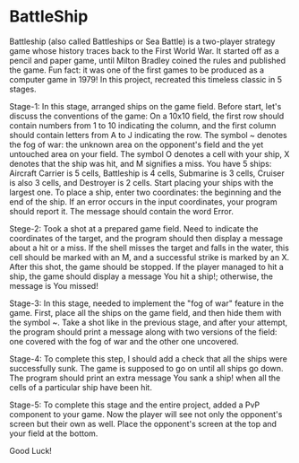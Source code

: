 # BattleShip

Battleship (also called Battleships or Sea Battle) is a two-player strategy game whose history traces back to the First World War. It started off as a pencil and paper game, until Milton Bradley coined the rules and published the game. Fun fact: it was one of the first games to be produced as a computer game in 1979! In this project, recreated this timeless classic in 5 stages.

Stage-1: 
In this stage, arranged ships on the game field. Before start, let's discuss the conventions of the game:
On a 10x10 field, the first row should contain numbers from 1 to 10 indicating the column, and the first column should contain letters from A to J indicating the row.
The symbol ~ denotes the fog of war: the unknown area on the opponent's field and the yet untouched area on your field.
The symbol O denotes a cell with your ship, X denotes that the ship was hit, and M signifies a miss.
You have 5 ships: Aircraft Carrier is 5 cells, Battleship is 4 cells, Submarine is 3 cells, Cruiser is also 3 cells, and Destroyer is 2 cells. Start placing your ships with the largest one.
To place a ship, enter two coordinates: the beginning and the end of the ship.
If an error occurs in the input coordinates, your program should report it. The message should contain the word Error.

Stege-2:
Took a shot at a prepared game field. Need to indicate the coordinates of the target, and the program should then display a message about a hit or a miss. If the shell misses the target and falls in the water, this cell should be marked with an M, and a successful strike is marked by an X. After this shot, the game should be stopped.
If the player managed to hit a ship, the game should display a message You hit a ship!; otherwise, the message is You missed!

Stage-3:
In this stage, needed to implement the "fog of war" feature in the game. First, place all the ships on the game field, and then hide them with the symbol ~. Take a shot like in the previous stage, and after your attempt, the program should print a message along with two versions of the field: one covered with the fog of war and the other one uncovered.

Stage-4:
To complete this step, I should add a check that all the ships were successfully sunk. The game is supposed to go on until all ships go down. The program should print an extra message You sank a ship! when all the cells of a particular ship have been hit.

Stage-5:
To complete this stage and the entire project, added a PvP component to your game. Now the player will see not only the opponent's screen but their own as well. Place the opponent's screen at the top and your field at the bottom.

Good Luck!
